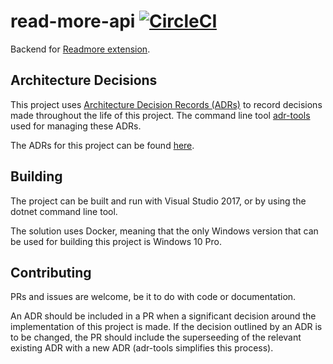 # read-more-api [![CircleCI](https://circleci.com/gh/defining-technology/read-more-api.svg?style=svg)](https://circleci.com/gh/defining-technology/read-more-api)
Backend for [Readmore extension](https://github.com/defining-technology/readmore-chrome).

## Architecture Decisions

This project uses [Architecture Decision Records (ADRs)](http://thinkrelevance.com/blog/2011/11/15/documenting-architecture-decisions) to record decisions made throughout the life of this project. The command line tool [adr-tools](https://github.com/npryce/adr-tools) used for managing these ADRs.

The ADRs for this project can be found [here](ReadMoreAPI/doc/adr).

## Building

The project can be built and run with Visual Studio 2017, or by using the dotnet command line tool.

The solution uses Docker, meaning that the only Windows version that can be used for building this project is Windows 10 Pro.

## Contributing

PRs and issues are welcome, be it to do with code or documentation. 

An ADR should be included in a PR when a significant decision around the implementation of this project is made. If the decision outlined by an ADR is to be changed, the PR should include the superseeding of the relevant existing ADR with a new ADR (adr-tools simplifies this process).
